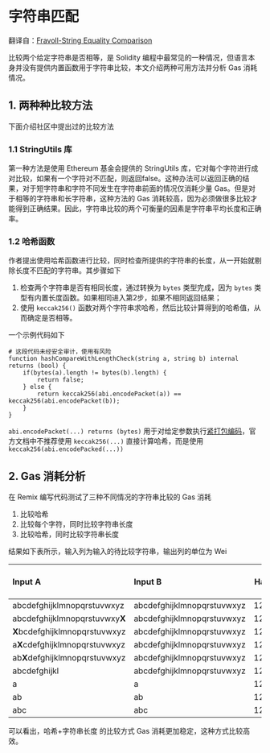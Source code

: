 # 字符串匹配


翻译自：[Fravoll-String Equality Comparison](https://fravoll.github.io/solidity-patterns/string_equality_comparison.html)

比较两个给定字符串是否相等，是 Solidity 编程中最常见的一种情况，但语言本身并没有提供内置函数用于字符串比较，本文介绍两种可用方法并分析 Gas 消耗情况。

## 1. 两种种比较方法

下面介绍社区中提出过的比较方法

### 1.1 StringUtils 库

第一种方法是使用 Ethereum 基金会提供的 StringUtils 库，它对每个字符进行成对比较，如果有一个字符对不匹配，则返回false。这种办法可以返回正确的结果，对于短字符串和字符不同发生在字符串前面的情况仅消耗少量 Gas。但是对于相等的字符串和长字符串，这种方法的 Gas 消耗较高，因为必须做很多比较才能得到正确结果。因此，字符串比较的两个可衡量的因素是字符串平均长度和正确率。

### 1.2 哈希函数

作者提出使用哈希函数进行比较，同时检查所提供的字符串的长度，从一开始就剔除长度不匹配的字符串。其步骤如下

1. 检查两个字符串是否有相同长度，通过转换为 `bytes` 类型完成，因为 `bytes` 类型有内置长度函数。如果相同进入第2步，如果不相同返回结果；
2. 使用 `keccak256()` 函数对两个字符串求哈希，然后比较计算得到的哈希值，从而确定是否相等。

一个示例代码如下

```solidity
# 这段代码未经安全审计，使用有风险
function hashCompareWithLengthCheck(string a, string b) internal returns (bool) {
    if(bytes(a).length != bytes(b).length) {
        return false;
    } else {
        return keccak256(abi.encodePacket(a)) == keccak256(abi.encodePacket(b));
    }
}
```

`abi.encodePacket(...) returns (bytes)` 用于对给定参数执行[紧打包编码](https://solidity-cn.readthedocs.io/zh/develop/abi-spec.html#abi-packed-mode)，官方文档中不推荐使用 `keccak256(...)` 直接计算哈希，而是使用 `keccak256(abi.encodePacked(...))`

## 2. Gas 消耗分析

在 Remix 编写代码测试了三种不同情况的字符串比较的 Gas 消耗

1. 比较哈希
2. 比较每个字符，同时比较字符串长度
3. 比较哈希，同时比较字符串长度

结果如下表所示，输入列为输入的待比较字符串，输出列的单位为 Wei

| Input A                        | Input B                    | Hash | Character + Length | Hash + Length |
| :----------------------------- | :------------------------- | ---: | -----------------: | ------------: |
| abcdefghijklmnopqrstuvwxyz     | abcdefghijklmnopqrstuvwxyz | 1225 |               7062 |          1261 |
| abcdefghijklmnopqrstuvwxy**X** | abcdefghijklmnopqrstuvwxyz | 1225 |               7012 |          1261 |
| **X**bcdefghijklmnopqrstuvwxyz | abcdefghijklmnopqrstuvwxyz | 1225 |                912 |          1261 |
| a**X**cdefghijklmnopqrstuvwxyz | abcdefghijklmnopqrstuvwxyz | 1225 |               1156 |          1261 |
| ab**X**defghijklmnopqrstuvwxyz | abcdefghijklmnopqrstuvwxyz | 1225 |               1400 |          1261 |
| abcdefghijkl                   | abcdefghijklmnopqrstuvwxyz | 1225 |                690 |           707 |
| a                              | a                          | 1225 |                962 |          1261 |
| ab                             | ab                         | 1225 |               1156 |          1261 |
| abc                            | abc                        | 1225 |               1450 |          1261 |

可以看出，哈希+字符串长度 的比较方式 Gas 消耗更加稳定，这种方式比较高效。
